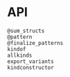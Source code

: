 # API

```@docs
@sum_structs
@pattern
@finalize_patterns
kindof
allkinds
export_variants
kindconstructor
```
